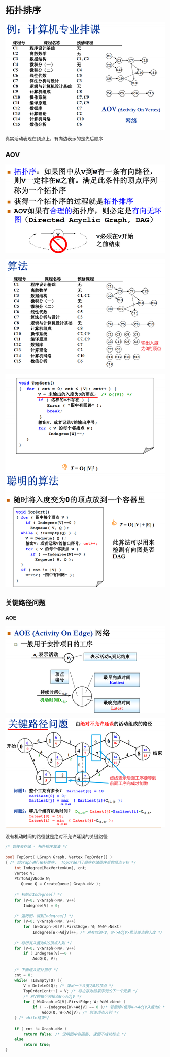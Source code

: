 # 拓扑排序

![image-20210223050514626](assets/image-20210223050514626.png)

真实活动表现在顶点上，有向边表示的是先后顺序

## AOV

![image-20210223051018216](assets/image-20210223051018216.png)

![image-20210223051045446](assets/image-20210223051045446.png)

![image-20210223051918276](assets/image-20210223051918276.png)![image-20210223051926697](assets/image-20210223051926697.png)



## 关键路径问题

### AOE

![image-20210223052550842](assets/image-20210223052550842.png)

![image-20210223052805067](assets/image-20210223052805067.png)

没有机动时间的路径就是绝对不允许延误的关键路径

```C
/* 邻接表存储 - 拓扑排序算法 */

bool TopSort( LGraph Graph, Vertex TopOrder[] )
{ /* 对Graph进行拓扑排序,  TopOrder[]顺序存储排序后的顶点下标 */
    int Indegree[MaxVertexNum], cnt;
    Vertex V;
    PtrToAdjVNode W;
       Queue Q = CreateQueue( Graph->Nv );
 
    /* 初始化Indegree[] */
    for (V=0; V<Graph->Nv; V++)
        Indegree[V] = 0;
        
    /* 遍历图，得到Indegree[] */
    for (V=0; V<Graph->Nv; V++)
        for (W=Graph->G[V].FirstEdge; W; W=W->Next)
            Indegree[W->AdjV]++; /* 对有向边<V, W->AdjV>累计终点的入度 */
            
    /* 将所有入度为0的顶点入列 */
    for (V=0; V<Graph->Nv; V++)
        if ( Indegree[V]==0 )
            AddQ(Q, V);
            
    /* 下面进入拓扑排序 */ 
    cnt = 0; 
    while( !IsEmpty(Q) ){
        V = DeleteQ(Q); /* 弹出一个入度为0的顶点 */
        TopOrder[cnt++] = V; /* 将之存为结果序列的下一个元素 */
        /* 对V的每个邻接点W->AdjV */
        for ( W=Graph->G[V].FirstEdge; W; W=W->Next )
            if ( --Indegree[W->AdjV] == 0 )/* 若删除V使得W->AdjV入度为0 */
                AddQ(Q, W->AdjV); /* 则该顶点入列 */ 
    } /* while结束*/
    
    if ( cnt != Graph->Nv )
        return false; /* 说明图中有回路, 返回不成功标志 */ 
    else
        return true;
}
```







